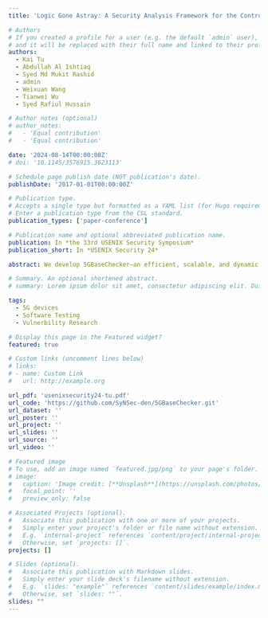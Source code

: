 ```yaml
---
title: 'Logic Gone Astray: A Security Analysis Framework for the Control Plane Protocols of 5G Basebands'

# Authors
# If you created a profile for a user (e.g. the default `admin` user), write the username (folder name) here
# and it will be replaced with their full name and linked to their profile.
authors:
  - Kai Tu
  - Abdullah Al Ishtiaq
  - Syed Md Mukit Rashid
  - admin
  - Weixuan Wang
  - Tianwei Wu
  - Syed Rafiul Hussain

# Author notes (optional)
# author_notes:
#   - 'Equal contribution'
#   - 'Equal contribution'

date: '2024-08-14T00:00:00Z'
# doi: '10.1145/3576915.3623113'

# Schedule page publish date (NOT publication's date).
publishDate: '2017-01-01T00:00:00Z'

# Publication type.
# Accepts a single type but formatted as a YAML list (for Hugo requirements).
# Enter a publication type from the CSL standard.
publication_types: ['paper-conference']

# Publication name and optional abbreviated publication name.
publication: In *the 33rd USENIX Security Symposium*
publication_short: In *USENIX Security 24*

abstract: We develop 5GBaseChecker—an efficient, scalable, and dynamic security analysis framework based on differential testing for analyzing 5G basebands' control plane protocol interactions. 5GBaseChecker first captures basebands' protocol behaviors as a finite state machine (FSM) through black-box automata learning. To facilitate efficient learning and improve scalability, 5GBaseChecker introduces novel hybrid and collaborative learning techniques. 5GBaseChecker then identifies input sequences for which the extracted FSMs provide deviating outputs. Finally, 5GBaseChecker leverages these deviations to efficiently identify the security properties from specifications and use those to triage if the deviations found in 5G basebands violate any properties. We evaluated 5GBaseChecker with 17 commercial 5G basebands and 2 open-source UE implementations and uncovered 22 implementation-level issues, including 13 exploitable vulnerabilities and 2 interoperability issues. 

# Summary. An optional shortened abstract.
# summary: Lorem ipsum dolor sit amet, consectetur adipiscing elit. Duis posuere tellus ac convallis placerat. Proin tincidunt magna sed ex sollicitudin condimentum.

tags:
  - 5G devices
  - Software Testing
  - Vulnerbility Research

# Display this page in the Featured widget?
featured: true

# Custom links (uncomment lines below)
# links:
# - name: Custom Link
#   url: http://example.org

url_pdf: 'usenixsecurity24-tu.pdf'
url_code: 'https://github.com/SyNSec-den/5GBaseChecker.git'
url_dataset: ''
url_poster: ''
url_project: ''
url_slides: ''
url_source: ''
url_video: ''

# Featured image
# To use, add an image named `featured.jpg/png` to your page's folder.
# image:
#   caption: 'Image credit: [**Unsplash**](https://unsplash.com/photos/pLCdAaMFLTE)'
#   focal_point: ''
#   preview_only: false

# Associated Projects (optional).
#   Associate this publication with one or more of your projects.
#   Simply enter your project's folder or file name without extension.
#   E.g. `internal-project` references `content/project/internal-project/index.md`.
#   Otherwise, set `projects: []`.
projects: []

# Slides (optional).
#   Associate this publication with Markdown slides.
#   Simply enter your slide deck's filename without extension.
#   E.g. `slides: "example"` references `content/slides/example/index.md`.
#   Otherwise, set `slides: ""`.
slides: ""
---
```


